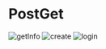 # PostGet
![getInfo](https://github.com/user-attachments/assets/254ff98c-067d-44c1-8871-1aa461f5027d)
![create](https://github.com/user-attachments/assets/0f889bb8-9df5-4fa7-ab23-8e35ed3fab45)
![login](https://github.com/user-attachments/assets/e69cbe31-216a-4b7d-80a1-5713b731ae36)
